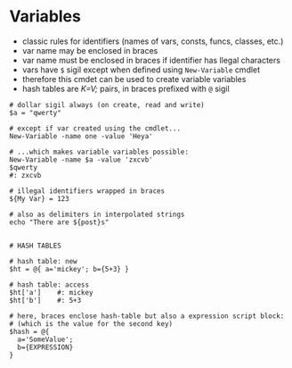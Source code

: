# Variables

- classic rules for identifiers (names of vars, consts, funcs, classes, etc.)
- var name may be enclosed in braces
- var name must be enclosed in braces if identifier has llegal characters
- vars have `$` sigil except when defined using `New-Variable` cmdlet
- therefore this cmdet can be used to create variable variables
- hash tables are *K=V;* pairs, in braces prefixed with `@` sigil



```pwsh
# dollar sigil always (on create, read and write)
$a = "qwerty"

# except if var created using the cmdlet...
New-Variable -name one -value 'Heya'

# ...which makes variable variables possible:
New-Variable -name $a -value 'zxcvb'
$qwerty
#: zxcvb

# illegal identifiers wrapped in braces
${My Var} = 123

# also as delimiters in interpolated strings
echo "There are ${post}s"


# HASH TABLES

# hash table: new
$ht = @{ a='mickey'; b={5+3} }

# hash table: access
$ht['a']    #: mickey
$ht['b']    #: 5+3

# here, braces enclose hash-table but also a expression script block:
# (which is the value for the second key)
$hash = @{
  a='SomeValue';
  b={EXPRESSION}
}
```


